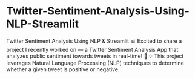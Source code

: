 # Twitter-Sentiment-Analysis-Using-NLP-Streamlit
Twitter Sentiment Analysis Using NLP &amp; Streamlit 📊 Excited to share a project I recently worked on — a Twitter Sentiment Analysis App that analyzes public sentiment towards tweets in real-time! 🚀  💡 This project leverages Natural Language Processing (NLP) techniques to determine whether a given tweet is positive or negative.
